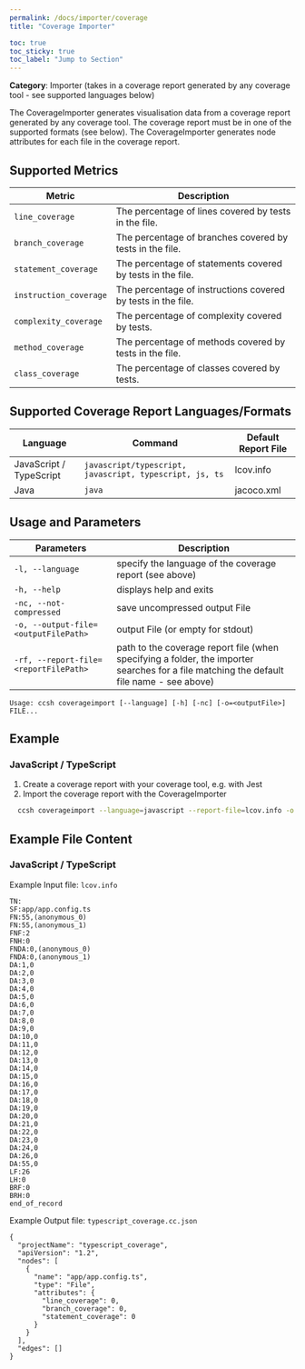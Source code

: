 ```yaml
---
permalink: /docs/importer/coverage
title: "Coverage Importer"

toc: true
toc_sticky: true
toc_label: "Jump to Section"
---
```


**Category**: Importer (takes in a coverage report generated by any coverage tool - see supported languages below)

The CoverageImporter generates visualisation data from a coverage report generated by any coverage tool. The coverage report must be in one of the supported formats (see below). The CoverageImporter generates node attributes for each file in the coverage report.

## Supported Metrics

| Metric                  | Description                                                  |
|-------------------------|--------------------------------------------------------------|
| `line_coverage`         | The percentage of lines covered by tests in the file.        |
| `branch_coverage`       | The percentage of branches covered by tests in the file.     |
| `statement_coverage`    | The percentage of statements covered by tests in the file.   |
| `instruction_coverage`  | The percentage of instructions covered by tests in the file. |
| `complexity_coverage`   | The percentage of complexity covered by tests.               |
| `method_coverage`       | The percentage of methods covered by tests in the file.      |
| `class_coverage`        | The percentage of classes covered by tests.                  |

## Supported Coverage Report Languages/Formats

| Language                | Command                                                 | Default Report File |
|-------------------------|---------------------------------------------------------|---------------------|
| JavaScript / TypeScript | `javascript/typescript, javascript, typescript, js, ts` | lcov.info           |
| Java                    | `java`                                                  | jacoco.xml          |

## Usage and Parameters

| Parameters                            | Description                                                                                                                              |
|---------------------------------------|------------------------------------------------------------------------------------------------------------------------------------------|
| `-l, --language`                      | specify the language of the coverage report (see above)                                                                                  |
| `-h, --help`                          | displays help and exits                                                                                                                  |
| `-nc, --not-compressed`               | save uncompressed output File                                                                                                            |
| `-o, --output-file=<outputFilePath>`  | output File (or empty for stdout)                                                                                                        |
| `-rf, --report-file=<reportFilePath>` | path to the coverage report file (when specifying a folder, the importer searches for a file matching the default file name - see above) |

```
Usage: ccsh coverageimport [--language] [-h] [-nc] [-o=<outputFile>] FILE...
```

## Example

### JavaScript / TypeScript

1. Create a coverage report with your coverage tool, e.g. with Jest
2. Import the coverage report with the CoverageImporter

```bash
  ccsh coverageimport --language=javascript --report-file=lcov.info -o typescript_coverage.cc.json
```

## Example File Content

### JavaScript / TypeScript

Example Input file: `lcov.info`
```
TN:
SF:app/app.config.ts
FN:55,(anonymous_0)
FN:55,(anonymous_1)
FNF:2
FNH:0
FNDA:0,(anonymous_0)
FNDA:0,(anonymous_1)
DA:1,0
DA:2,0
DA:3,0
DA:4,0
DA:5,0
DA:6,0
DA:7,0
DA:8,0
DA:9,0
DA:10,0
DA:11,0
DA:12,0
DA:13,0
DA:14,0
DA:15,0
DA:16,0
DA:17,0
DA:18,0
DA:19,0
DA:20,0
DA:21,0
DA:22,0
DA:23,0
DA:24,0
DA:26,0
DA:55,0
LF:26
LH:0
BRF:0
BRH:0
end_of_record
```

Example Output file: `typescript_coverage.cc.json`
```
{
  "projectName": "typescript_coverage",
  "apiVersion": "1.2",
  "nodes": [
    {
      "name": "app/app.config.ts",
      "type": "File",
      "attributes": {
        "line_coverage": 0,
        "branch_coverage": 0,
        "statement_coverage": 0
      }
    }
  ],
  "edges": []
}
```

